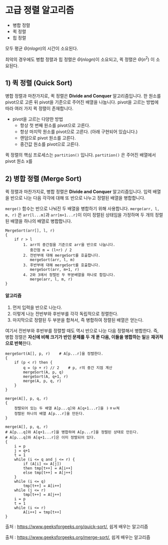 # 고급 정렬 알고리즘

* 병합 정렬
* 퀵 정렬
* 힙 정렬

모두 평균 $\Theta(nlogn)​$ 의 시간이 소요된다.

최악의 경우에도 병합 정렬과 힙 정렬은 $\Theta(nlogn)​$ 이 소요되고, 퀵 정렬은 $\Theta(n^2)​$ 이 소요된다.



## 1) 퀵 정렬 (Quick Sort)

병합 정렬과 마찬가지로, 퀵 정렬은 **Divide and Conquer** 알고리즘입니다. 한 원소를 pivot으로 고른 뒤 pivot을 기준으로 주어진 배열을 나눕니다. pivot을 고르는 방법에 따라 여러 가지 퀵 정렬이 존재합니다.

* pivot을 고르는 다양한 방법
  * 항상 첫 번째 원소를 pivot으로 고른다.
  * 항상 마지막 원소를 pivot으로 고른다. (아래 구현되어 있습니다.)
  * 랜덤으로 pivot 원소를 고른다.
  * 중간값 원소를 pivot으로 고른다.

퀵 정렬의 핵심 프로세스는 `partition()` 입니다. `partition()` 은 주어진 배열에서 pivot 원소 x를



## 2) 병합 정렬 (Merge Sort)

퀵 정렬과 마찬가지로, 병합 정렬은 **Divide and Conquer** 알고리즘입니다. 입력 배열을  반으로 나눈 다음 각각에 대해 또 반으로 나누고 정렬된 배열을 병합합니다. 

`merge()` 함수는 반으로 나눠진 두 배열을 병합하기 위해 사용합니다. `merge(arr, l, m, r)` 은 `arr[l...m]`과 `arr[m+1...r]`이 이미 정렬된 상태임을 가정하며 두 개의 정렬된 배열을 하나의 배열로 병합합니다.

```pseudocode
MergeSort(arr[], l, r)
{
    if r > l
    	1. arr의 중간점을 기준으로 arr을 반으로 나눕니다.
    	   중간점 m = (l+r) / 2
    	2. 전반부에 대해 mergeSort를 호출합니다.
    	   mergeSort(arr, l, m)
    	3. 후반부에 대해 mergeSort를 호출합니다.
    	   mergeSort(arr, m+1, r)
    	4. 2와 3에서 정렬된 두 부분배열을 하나로 합칩니다.
    	   merge(arr, l, m, r)
}
```





#### 알고리즘

1. 먼저 입력을 반으로 나눈다.
2. 이렇게 나눈 전반부와 후반부를 각각 독립적으로 정렬한다.
3. 마지막으로 정렬된 두 부분을 합쳐서, 즉 병합하여 정렬된 배열은 얻는다.

여기서 전반부와 후반부를 정렬할 때도 역시 반으로 나눈 다음 정렬해서 병합한다. 즉, 병합 정렬은 **자신에 비해 크기가 반인 문제를 두 개 푼 다음, 이들을 병합하는 일**을 **재귀적으로 반복**한다.



```pseudocode
mergeSort(A[], p, r)	# A[p...r]을 정렬한다.
{
    if (p < r) then {
        q = (p + r) // 2	# p, r의 중간 지점 계산
        mergeSort(A, p, q)
        mergeSort(A, q+1, r)
        merge(A, p, q, r)
    }
}

merge(A[], p, q, r)
{
    정렬되어 있는 두 배열 A[p...q]와 A[q+1...r]을 ㅏㅎㅂ쳐
    정렬된 하나의 배열 A[p...r]을 만든다.
}
```



```pseudocode
merge(A[], p, q, r)
# A[p...q]와 A[q+1...r]을 병합하여 A[p...r]을 정렬된 상태로 만든다.
# A[p...q]와 A[q+1...r]은 이미 정렬되어 있다.
{
    i = p
    j = q+1
    t = 1
    while (i <= q and j <= r) {
        if (A[i] <= A[j])
        then tmp[t++] = A[i++]
        else tmp[t++] = A[j++]
    }
    while (i <= q)
    	tmp[t++] = A[i++]
    while (j <= r)
    	tmp[t++] = A[j++]
    i = p
    t = 1
    while (i <= r)
    	A[i++] = tmp[t++]
}
```





출처 : https://www.geeksforgeeks.org/quick-sort/, 쉽게 배우는 알고리즘



출처 : https://www.geeksforgeeks.org/merge-sort/, 쉽게 배우는 알고리즘